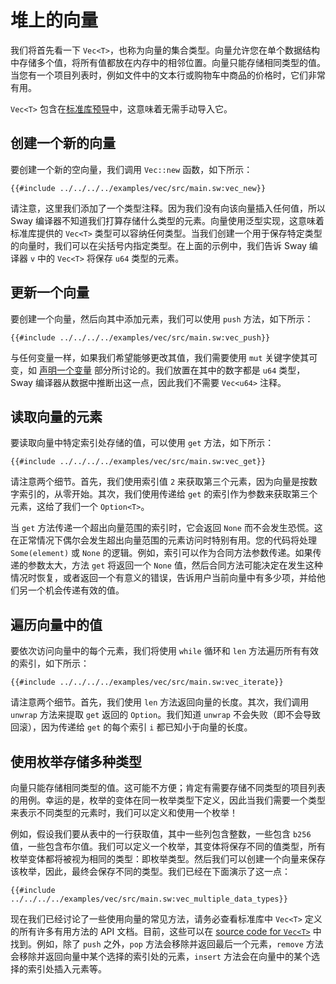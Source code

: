 # 堆上的向量

我们将首先看一下 `Vec<T>`，也称为向量的集合类型。向量允许您在单个数据结构中存储多个值，将所有值都放在内存中的相邻位置。向量只能存储相同类型的值。当您有一个项目列表时，例如文件中的文本行或购物车中商品的价格时，它们非常有用。

`Vec<T>` 包含在[标准库预导](../introduction/standard_library.md#standard-library-prelude)中，这意味着无需手动导入它。

## 创建一个新的向量

要创建一个新的空向量，我们调用 `Vec::new` 函数，如下所示：

```sway
{{#include ../../../../examples/vec/src/main.sw:vec_new}}
```

请注意，这里我们添加了一个类型注释。因为我们没有向该向量插入任何值，所以 Sway 编译器不知道我们打算存储什么类型的元素。向量使用泛型实现，这意味着标准库提供的 `Vec<T>` 类型可以容纳任何类型。当我们创建一个用于保存特定类型的向量时，我们可以在尖括号内指定类型。在上面的示例中，我们告诉 Sway 编译器 `v` 中的 `Vec<T>` 将保存 `u64` 类型的元素。

## 更新一个向量

要创建一个向量，然后向其中添加元素，我们可以使用 `push` 方法，如下所示：

```sway
{{#include ../../../../examples/vec/src/main.sw:vec_push}}
```

与任何变量一样，如果我们希望能够更改其值，我们需要使用 `mut` 关键字使其可变，如 [声明一个变量](../basics/variables.md#declaring-a-variable) 部分所讨论的。我们放置在其中的数字都是 `u64` 类型，Sway 编译器从数据中推断出这一点，因此我们不需要 `Vec<u64>` 注释。

## 读取向量的元素

要读取向量中特定索引处存储的值，可以使用 `get` 方法，如下所示：

```sway
{{#include ../../../../examples/vec/src/main.sw:vec_get}}
```

请注意两个细节。首先，我们使用索引值 `2` 来获取第三个元素，因为向量是按数字索引的，从零开始。其次，我们使用传递给 `get` 的索引作为参数来获取第三个元素，这给了我们一个 `Option<T>`。

当 `get` 方法传递一个超出向量范围的索引时，它会返回 `None` 而不会发生恐慌。这在正常情况下偶尔会发生超出向量范围的元素访问时特别有用。您的代码将处理 `Some(element)` 或 `None` 的逻辑。例如，索引可以作为合同方法参数传递。如果传递的参数太大，方法 `get` 将返回一个 `None` 值，然后合同方法可能决定在发生这种情况时恢复，或者返回一个有意义的错误，告诉用户当前向量中有多少项，并给他们另一个机会传递有效的值。

## 遍历向量中的值

要依次访问向量中的每个元素，我们将使用 `while` 循环和 `len` 方法遍历所有有效的索引，如下所示：

```sway
{{#include ../../../../examples/vec/src/main.sw:vec_iterate}}
```

请注意两个细节。首先，我们使用 `len` 方法返回向量的长度。其次，我们调用 `unwrap` 方法来提取 `get` 返回的 `Option`。我们知道 `unwrap` 不会失败（即不会导致回滚），因为传递给 `get` 的每个索引 `i` 都已知小于向量的长度。

## 使用枚举存储多种类型

向量只能存储相同类型的值。这可能不方便；肯定有需要存储不同类型的项目列表的用例。幸运的是，枚举的变体在同一枚举类型下定义，因此当我们需要一个类型来表示不同类型的元素时，我们可以定义和使用一个枚举！

例如，假设我们要从表中的一行获取值，其中一些列包含整数，一些包含 `b256` 值，一些包含布尔值。我们可以定义一个枚举，其变体将保存不同的值类型，所有枚举变体都将被视为相同的类型：即枚举类型。然后我们可以创建一个向量来保存该枚举，因此，最终会保存不同的类型。我们已经在下面演示了这一点：

```sway
{{#include ../../../../examples/vec/src/main.sw:vec_multiple_data_types}}
```

现在我们已经讨论了一些使用向量的常见方法，请务必查看标准库中 `Vec<T>` 定义的所有许多有用方法的 API 文档。目前，这些可以在 [source code for `Vec<T>`](https://github.com/FuelLabs/sway/blob/master/sway-lib-std/src/vec.sw) 中找到。例如，除了 `push` 之外，`pop` 方法会移除并返回最后一个元素，`remove` 方法会移除并返回向量中某个选择的索引处的元素，`insert` 方法会在向量中的某个选择的索引处插入元素等。

